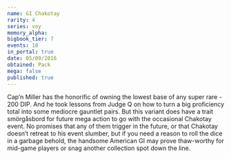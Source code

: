 ```yaml
---
name: GI Chakotay
rarity: 4
series: voy
memory_alpha:
bigbook_tier: 7
events: 18
in_portal: true
date: 05/09/2016
obtained: Pack
mega: false
published: true
---
```


Cap’n Miller has the honorific of owning the lowest base of any super rare - 200 DIP. And he took lessons from Judge Q on how to turn a big proficiency total into some mediocre gauntlet pairs. But this variant does have a trait smörgåsbord for future mega action to go with the occasional Chakotay event. No promises that any of them trigger in the future, or that Chakotay doesn’t retreat to his event slumber, but if you need a reason to roll the dice in a garbage behold, the handsome American GI may prove thaw-worthy for mid-game players or snag another collection spot down the line.
